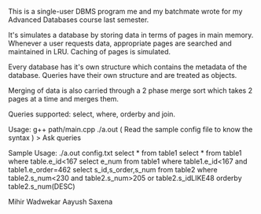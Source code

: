 This is a single-user DBMS program me and my batchmate wrote for my Advanced Databases course last semester.

It's simulates a database by storing data in terms of pages in main memory. Whenever a user requests data,
appropriate pages are searched and maintained in LRU. Caching of pages is simulated.

Every database has it's own structure which contains the metadata of the database. Queries have their own
structure and are treated as objects.

Merging of data is also carried through a 2 phase merge sort which takes 2 pages at a time and merges them.

Queries supported: select, where, orderby and join.

Usage:
	g++ path/main.cpp
	./a.out <config file>  ( Read the sample config file to know the syntax )
        > Ask queries

Sample Usage:
	./a.out config.txt
	select * from table1
	select * from table1 where table.e_id<167
        select e_num from table1 where table1.e_id<167 and table1.e_order=462
	select s_id,s_order,s_num from table2 where table2.s_num<230 and table2.s_num>205 or table2.s_idLIKE48 orderby table2.s_num(DESC)

Mihir Wadwekar
Aayush Saxena
